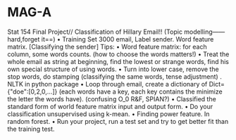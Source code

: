 # MAG-A
Stat 154 Final Project//
Classification of Hillary Email!! (Topic modelling——hard,forget it==)
• Training Set 3000 email, Label sender. Word feature matrix. [Classifying the sender]
Tips:
  • Word feature matrix: for each column, some words counts. (how to choose the words matters!)
	• Treat the whole email as string at beginning, find the lowest or strange words, find his own special structure of using words.
	• Turn into lower case, remove the stop words, do stamping (classifying the same words, tense adjustment) . NLTK in python package
	• Loop through email, create a dictionary of Dict={"doe":[0,2,0,…]} (each words have a key, each key contains the minimize the letter the words have). (confusing O_0 R&F, SPIAN?)
	• Classified the standard form of world feature matrix input and output form.
	• Do your classification unsupervised using k-mean.
	• Finding power feature. In random forest. 
	• Run your project, run a test set and try to get better fit than the training test. 

